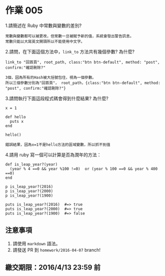 # 作業 005

1.請簡述在 Ruby 中常數與變數的差別?
```
常數與變數都可以被更改，但常數一旦被賦予新的值，系統會發出警告訊息。
常數只能以大寫英文開頭所以不能使用中文字。
```

2.請問，在下面這個方法中，`link_to` 方法共有幾個參數? 為什麼?

```
link_to "回首頁", root_path, class:"btn btn-default", method: "post", confirm:"確認刪除?"
```
```
3個，因為所有的Hash被大括號包住，視為一個參數。
所以三個參數分別為"回首頁"， root_path，{class:"btn btn-default", method: "post", confirm:"確認刪除?"}
```

3.請問執行下面這段程式碼會得到什麼結果? 為什麼?

```
x = 1

def hello
  puts x
end

hello()
```
```
錯誤結果，因為x=1不是hello方法的區域變數，所以抓不到值
```

4.請用 ruby 寫一個可以計算是否為潤年的方法：

```
def is_leap_year?(year)
  (year % 4 ==0 && year %100 !=0)  or (year % 100 ==0 && year % 400 ==0)
end

p is_leap_year?(2016)
p is_leap_year?(2000)
p is_leap_year?(1900)

puts is_leap_year?(2016)  #=> true
puts is_leap_year?(2000)  #=> true
puts is_leap_year?(1900)  #=> false
```


## 注意事項

1. 請使用 `markdown` 語法。
2. 請發送 PR 到 `homework/2016-04-07` branch!

## 繳交期限：2016/4/13 23:59 前
